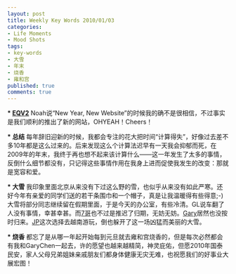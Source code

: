 ```yaml
---
layout: post
title: Weekly Key Words 2010/01/03
categories:
- Life Moments
- Mood Shots
tags:
- key-words
- 大雪
- 年末
- 烧香
- 雍和宫
published: true
comments: true
---
```

<p><strong>* <a href="http://www.eqenglish.com">EQV2</a></strong>
Noah说“New Year, New Website”的时候我的确不是很相信，不过事实是我们顺利的推出了新的网站，OHYEAH！Cheers！</p>

<p><strong>* 总结</strong>
每年辞旧迎新的时候，我都会专注的花大把时间“计算得失”，好像过去差不多10年都是这么过来的。后来发现这么个计算法迟早有一天我会抑郁而死，在2009年的年末，我终于再也想不起来该计算什么——这一年发生了太多的事情，反倒什么细节都没有，只记得这些事情作用在我身上进而促使我发生的改变：那就是宽容和爱。</p>

<p><strong>* 大雪</strong>
我印象里面北京从来没有下过这么野的雪，也似乎从来没有如此严寒。还好今年有亲爱的同学们送的若干条围巾和一个帽子，真是让我温暖得有些得意;-) 大雪将部分同志继续留在假期里面，于是今天的办公室，有些冷清。GL说车翻了人没有事情，幸甚幸甚。而<a href="http://www.dujingang.com">7哥</a>也不过是推迟了归期，无妨无妨。<a href="http://zhangzhe.heroku.com">Gary</a>居然也没按时归来。<a href="http://jonathanpalley.com">JP</a>这次选择去越南游玩，倒也躲开了这一场凶猛而美丽的大雪。</p>

<p><strong>* 烧香</strong>
都忘了是从哪一年起开始每到元旦就去雍和宫烧香的，但是每次必然都会有我和GaryChen一起去，许的愿望也越来越精简，神灵庇佑，但愿2010年国泰民安，家人父母兄弟姐妹亲戚朋友们都身体健康无灾无难，也祝愿我们的好事业大展宏图！</p>
